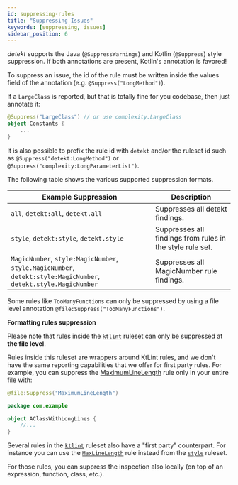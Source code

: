 ```yaml
---
id: suppressing-rules
title: "Suppressing Issues"
keywords: [suppressing, issues]
sidebar_position: 6
---
```


_detekt_ supports the Java (`@SuppressWarnings`) and Kotlin (`@Suppress`) style suppression. 
If both annotations are present, Kotlin's annotation is favored! 

To suppress an issue, the id of the rule must be written inside the values field of the annotation (e.g. `@Suppress("LongMethod")`).

If a `LargeClass` is reported, but that is totally fine for you codebase, then just annotate it:

```kotlin
@Suppress("LargeClass") // or use complexity.LargeClass
object Constants {
    ...
}
```

It is also possible to prefix the rule id with `detekt` and/or the ruleset id such as `@Suppress("detekt:LongMethod")` or `@Suppress("complexity:LongParameterList")`. 

The following table shows the various supported suppression formats.

| Example Suppression                                                                                             | Description                                               |
|-----------------------------------------------------------------------------------------------------------------|-----------------------------------------------------------|
| `all`, `detekt:all`, `detekt.all`                                                                               | Suppresses all detekt findings.                           |
| `style`, `detekt:style`, `detekt.style`                                                                         | Suppresses all findings from rules in the style rule set. |
| `MagicNumber`, `style:MagicNumber`, `style.MagicNumber`, `detekt:style:MagicNumber`, `detekt.style.MagicNumber` | Suppresses all MagicNumber rule findings.                 |

Some rules like `TooManyFunctions` can only be suppressed by using a file level annotation `@file:Suppress("TooManyFunctions")`.

**Formatting rules suppression**

Please note that rules inside the [`ktlint`](/docs/rules/formatting) ruleset can only be suppressed at **the file level**.

Rules inside this ruleset are wrappers around KtLint rules, and we don't have the same reporting capabilities that we offer for first party rules. For example, you can suppress the [MaximumLineLength](/docs/rules/formatting#maximumlinelength) rule only in your entire file with:

```kotlin
@file:Suppress("MaximumLineLength")

package com.example

object AClassWithLongLines {
    //...
}
```

Several rules in the [`ktlint`](/docs/rules/formatting) ruleset also have a "first party" counterpart. For instance you can use the [`MaxLineLength`](/docs/rules/style#maxlinelength) rule instead from the [`style`](/docs/rules/style) ruleset.

For those rules, you can suppress the inspection also locally (on top of an expression, function, class, etc.).
